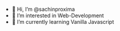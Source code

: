 - 👋 Hi, I’m @sachinproxima
- 👀 I’m interested in Web-Development
- 🌱 I’m currently learning Vanilla Javascript


<!---
sachinproxima/sachinproxima is a ✨ special ✨ repository because its `README.md` (this file) appears on your GitHub profile.
You can click the Preview link to take a look at your changes.
--->

